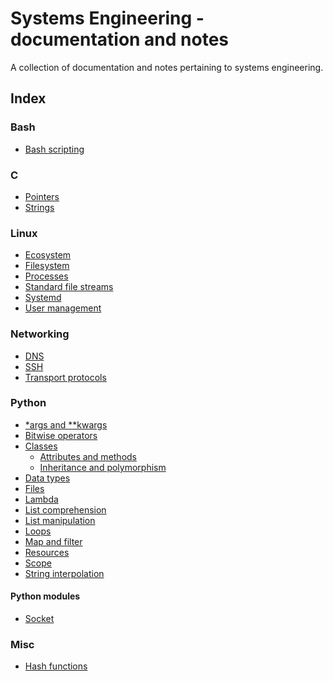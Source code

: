 Systems Engineering - documentation and notes
============================================

A collection of documentation and notes pertaining to systems engineering.

Index
-----

### Bash
- [Bash scripting](./bash/scripting.md)

### C
- [Pointers](./c/pointers.md)
- [Strings](./c/strings.md)

### Linux
- [Ecosystem](./linux/ecosystem.md)
- [Filesystem](./linux/filesystem.md)
- [Processes](./linux/processes.md)
- [Standard file streams](./linux/file-stream.md)
- [Systemd](./linux/systemd.md)
- [User management](./linux/users.md)

### Networking
- [DNS](./networking/dns.md)
- [SSH](./networking/ssh.md)
- [Transport protocols](./networking/transport.md)

### Python
- [\*args and \**kwargs](./python/args-kwargs.md)
- [Bitwise operators](./python/bitwise.md)
- [Classes](./python/classes/index.md)
  - [Attributes and methods](./python/classes/attributes-methods.md)
  - [Inheritance and polymorphism](./python/classes/inheritance-polymorphism.md)
- [Data types](./python/data-types.md)
- [Files](./python/files.md)
- [Lambda](./python/lambda.md)
- [List comprehension](./python/list-comprehension.md)
- [List manipulation](./python/list-manipulation.md)
- [Loops](./python/loops.md)
- [Map and filter](./python/map-filter.md)
- [Resources](./python/resources.md)
- [Scope](./python/scope.md)
- [String interpolation](./python/string-interpolation.md)

#### Python modules
- [Socket](./python/modules/socket.md)

### Misc
- [Hash functions](./hash-functions.md)
